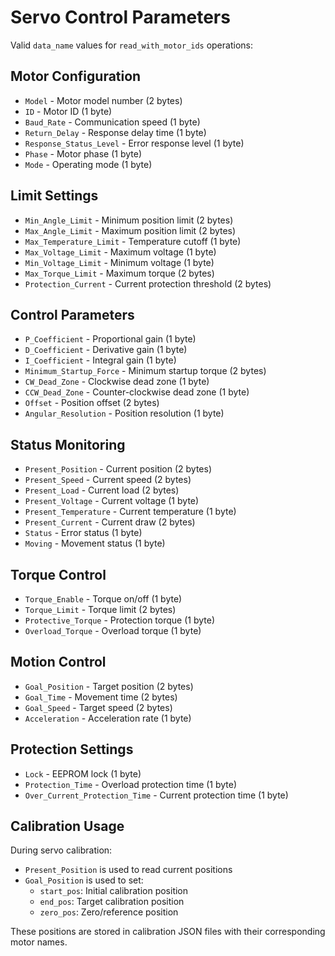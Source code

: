 # Servo Control Parameters

Valid `data_name` values for `read_with_motor_ids` operations:

## Motor Configuration
- `Model` - Motor model number (2 bytes)
- `ID` - Motor ID (1 byte)
- `Baud_Rate` - Communication speed (1 byte)
- `Return_Delay` - Response delay time (1 byte)
- `Response_Status_Level` - Error response level (1 byte)
- `Phase` - Motor phase (1 byte)
- `Mode` - Operating mode (1 byte)

## Limit Settings
- `Min_Angle_Limit` - Minimum position limit (2 bytes)
- `Max_Angle_Limit` - Maximum position limit (2 bytes)
- `Max_Temperature_Limit` - Temperature cutoff (1 byte)
- `Max_Voltage_Limit` - Maximum voltage (1 byte)
- `Min_Voltage_Limit` - Minimum voltage (1 byte)
- `Max_Torque_Limit` - Maximum torque (2 bytes)
- `Protection_Current` - Current protection threshold (2 bytes)

## Control Parameters
- `P_Coefficient` - Proportional gain (1 byte)
- `D_Coefficient` - Derivative gain (1 byte)
- `I_Coefficient` - Integral gain (1 byte)
- `Minimum_Startup_Force` - Minimum startup torque (2 bytes)
- `CW_Dead_Zone` - Clockwise dead zone (1 byte)
- `CCW_Dead_Zone` - Counter-clockwise dead zone (1 byte)
- `Offset` - Position offset (2 bytes)
- `Angular_Resolution` - Position resolution (1 byte)

## Status Monitoring
- `Present_Position` - Current position (2 bytes)
- `Present_Speed` - Current speed (2 bytes)
- `Present_Load` - Current load (2 bytes)
- `Present_Voltage` - Current voltage (1 byte)
- `Present_Temperature` - Current temperature (1 byte)
- `Present_Current` - Current draw (2 bytes)
- `Status` - Error status (1 byte)
- `Moving` - Movement status (1 byte)

## Torque Control
- `Torque_Enable` - Torque on/off (1 byte)
- `Torque_Limit` - Torque limit (2 bytes)
- `Protective_Torque` - Protection torque (1 byte)
- `Overload_Torque` - Overload torque (1 byte)

## Motion Control
- `Goal_Position` - Target position (2 bytes)
- `Goal_Time` - Movement time (2 bytes)
- `Goal_Speed` - Target speed (2 bytes)
- `Acceleration` - Acceleration rate (1 byte)

## Protection Settings
- `Lock` - EEPROM lock (1 byte)
- `Protection_Time` - Overload protection time (1 byte)
- `Over_Current_Protection_Time` - Current protection time (1 byte)

## Calibration Usage

During servo calibration:
- `Present_Position` is used to read current positions
- `Goal_Position` is used to set:
  - `start_pos`: Initial calibration position
  - `end_pos`: Target calibration position
  - `zero_pos`: Zero/reference position

These positions are stored in calibration JSON files with their corresponding motor names.